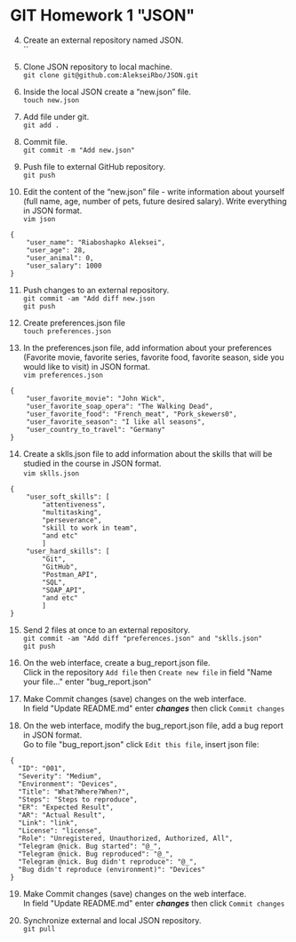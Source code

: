 # GIT Homework 1 "JSON"

4. Create an external repository named JSON.  
`` 

5. Clone JSON repository to local machine.  
`git clone git@github.com:AlekseiRbo/JSON.git` 

6. Inside the local JSON create a “new.json” file.  
`touch new.json`

7. Add file under git.  
`git add .`

8. Commit file.  
`git commit -m "Add new.json"`

9. Push file to external GitHub repository.  
`git push`  

10. Edit the content of the “new.json” file - write information about yourself (full name, age, number of pets, future desired salary). Write everything in JSON format.  
`vim json`  
```
{
	"user_name": "Riaboshapko Aleksei",
	"user_age": 28,
	"user_animal": 0,
	"user_salary": 1000
} 
```
11. Push changes to an external repository.  
`git commit -am "Add diff new.json`  
`git push`  

12. Create preferences.json file  
`touch preferences.json`  

13. In the preferences.json file, add information about your preferences (Favorite movie, favorite series, favorite food, favorite season, side you would like to visit) in JSON format.  
`vim preferences.json`  
```
{
	"user_favorite_movie": "John Wick",
	"user_favorite_soap_opera": "The Walking Dead",
	"user_favorite_food": "French_meat", "Pork_skewers0",
	"user_favorite_season": "I like all seasons",
	"user_country_to_travel": "Germany"
}
```  

14. Create a sklls.json file to add information about the skills that will be studied in the course in JSON format.  
`vim sklls.json`  
```
{
	"user_soft_skills": [
		"attentiveness", 
		"multitasking", 
		"perseverance", 
		"skill to work in team",
		"and etc"
		]
	"user_hard_skills": [
		"Git", 
		"GitHub", 
		"Postman_API", 
		"SQL", 
		"SOAP_API", 
		"and etc"
		]
}
```  

15.  Send 2 files at once to an external repository.  
`git commit -am "Add diff "preferences.json" and "sklls.json"`  
`git push`  

16. On the web interface, create a bug_report.json file.  
Click in the repository `Add file` then `Create new file` in field "Name your file..." enter "bug_report.json"  

17. Make Commit changes (save) changes on the web interface.  
In field "Update README.md" enter ***changes*** then click `Commit changes`  

18. On the web interface, modify the bug_report.json file, add a bug report in JSON format.  
Go to file "bug_report.json" click `Edit this file`, insert json file:  
```
{
  "ID": "001",
  "Severity": "Medium",
  "Environment": "Devices",
  "Title": "What?Where?When?",
  "Steps": "Steps to reproduce",
  "ER": "Expected Result",
  "AR": "Actual Result",
  "Link": "link",
  "License": "license",
  "Role": "Unregistered, Unauthorized, Authorized, All",
  "Telegram @nick. Bug started": "@_",
  "Telegram @nick. Bug reproduced": "@_",
  "Telegram @nick. Bug didn't reproduce": "@_",
  "Bug didn't reproduce (environment)": "Devices"
}
```

19. Make Commit changes (save) changes on the web interface.  
In field "Update README.md" enter ***changes*** then click `Commit changes`  

20. Synchronize external and local JSON repository.  
`git pull`  
